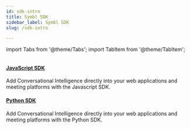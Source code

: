 ```yaml
---
id: sdk-intro
title: Symbl SDK
sidebar_label: Symbl SDK
slug: /sdk-intro

---
```


import Tabs from '@theme/Tabs';
import TabItem from '@theme/TabItem';


<div class="row">
  <div class="column">
    <div class="card"><a href="/docs/api-reference/getting-started"><h4>JavaScript SDK</h4></a> Add Conversational Intelligence directly into your web applications and meeting platforms with the Javascript SDK. <br/> 
</div>
  </div>

  <div class="column">
    <div class="card"><a href="/docs/api-reference/getting-started"><h4>Python SDK</h4></a>Add Conversational Intelligence directly into your web applications and meeting platforms with the Python SDK.<br/>
  </div>
  </div>
</div>

 

